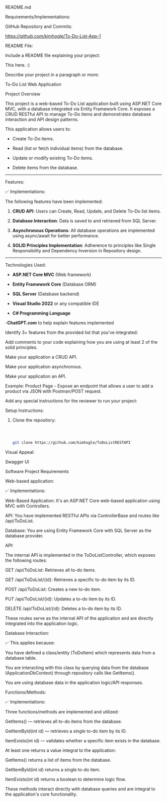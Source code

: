README.md 

Requirements/Implementations: 

GitHub Repository and Commits: 

https://github.com/kimhogle/To-Do-List-App-1 







 
README File: 

Include a README file explaining your project: 

This here. :) 

 

Describe your project in a paragraph or more: 

To-Do List Web Application 

  

Project Overview 

This project is a web-based To-Do List application built using ASP.NET Core MVC, with a database integrated via Entity Framework Core. It exposes a CRUD RESTful API to manage To-Do items and demonstrates database interaction and API design patterns. 

  

This application allows users to: 

- Create To-Do items. 

- Read (list or fetch individual items) from the database. 

- Update or modify existing To-Do items. 

- Delete items from the database. 

  

--- 

  

Features: 

  

✅ Implementations: 

The following features have been implemented: 

1. **CRUD API**: Users can Create, Read, Update, and Delete To-Do list items. 

2. **Database Interaction**: Data is saved to and retrieved from SQL Server. 

3. **Asynchronous Operations**: All database operations are implemented using async/await for better performance. 

4. **SOLID Principles Implementation**: Adherence to principles like Single Responsibility and Dependency Inversion in Repository design.  

--- 

  

Technologies Used: 

- **ASP.NET Core MVC** (Web framework) 

- **Entity Framework Core** (Database ORM) 

- **SQL Server** (Database backend) 

- **Visual Studio 2022** or any compatible IDE 

- **C# Programming Language** 

-**ChatGPT.com** to help explain features implemented 

   

 

Identify 3+ features from the provided list that you've integrated: 

Add comments to your code explaining how you are using at least 2 of the solid principles. 

Make your application a CRUD API. 

Make your application asynchronous. 

Make your application an API.  

Example: Product Page - Expose an endpoint that allows a user to add a product via JSON with Postman/POST request. 

 

Add any special instructions for the reviewer to run your project: 

Setup Instructions: 

1. Clone the repository: 

   ```bash 

 

   git clone https://github.com/kimhogle/ToDoListRESTAPI

Visual Appeal: 

Swagger UI 

 

 

Software Project Requirements 

Web-based application: 

 

✅ Implementations: 

Web-Based Application: It's an ASP.NET Core web-based application using MVC with Controllers. 

API: You have implemented RESTful APIs via ControllerBase and routes like /api/ToDoList. 

Database: You are using Entity Framework Core with SQL Server as the database provider. 

 

API: 

The internal API is implemented in the ToDoListController, which exposes the following routes: 

GET /api/ToDoList: Retrieves all to-do items. 

GET /api/ToDoList/{id}: Retrieves a specific to-do item by its ID. 

POST /api/ToDoList: Creates a new to-do item. 

PUT /api/ToDoList/{id}: Updates a to-do item by its ID. 

DELETE /api/ToDoList/{id}: Deletes a to-do item by its ID. 

These routes serve as the internal API of the application and are directly integrated into the application logic. 

 

Database Interaction: 

✅ This applies because: 

You have defined a class/entity (ToDoItem) which represents data from a database table. 

You are interacting with this class by querying data from the database (ApplicationDbContext) through repository calls like GetItems(). 

You are using database data in the application logic/API responses. 

 

 

Functions/Methods: 

✅ Implementations: 

Three functions/methods are implemented and utilized: 

GetItems() — retrieves all to-do items from the database. 

GetItemById(int id) — retrieves a single to-do item by its ID. 

ItemExists(int id) — validates whether a specific item exists in the database. 

At least one returns a value integral to the application: 

GetItems() returns a list of items from the database. 

GetItemById(int id) returns a single to-do item. 

ItemExists(int id) returns a boolean to determine logic flow. 

These methods interact directly with database queries and are integral to the application's core functionality. 

 
